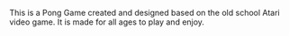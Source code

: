 This is a Pong Game created and designed based on the old school Atari video game. It is made for all ages to play and enjoy.
